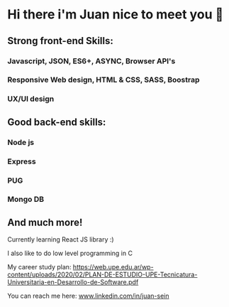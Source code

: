 # Hi there i'm Juan nice to meet you 👋

## Strong front-end Skills:

### Javascript, JSON, ES6+, ASYNC, Browser API's

### Responsive Web design, HTML & CSS, SASS, Boostrap 

### UX/UI design

## Good back-end skills: 

### Node js

### Express

### PUG

### Mongo DB

## And much more!

Currently learning React JS library :) 

I also like to do low level programming in C

My career study plan: 
https://web.upe.edu.ar/wp-content/uploads/2020/02/PLAN-DE-ESTUDIO-UPE-Tecnicatura-Universitaria-en-Desarrollo-de-Software.pdf

You can reach me here: www.linkedin.com/in/juan-sein
